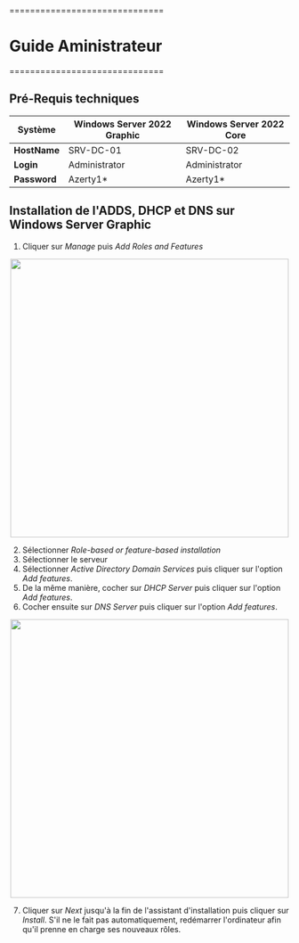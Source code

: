 ==============================

# Guide Aministrateur

==============================

## Pré-Requis techniques

| **Système**  | **Windows Server 2022 Graphic** | **Windows Server 2022 Core** |
| ------------ | ------------------------------- | ---------------------------- |
| **HostName** | SRV-DC-01                       | SRV-DC-02                    |
| **Login**    | Administrator                   | Administrator                |
| **Password** | Azerty1\*                       | Azerty1\*                    |

## Installation de l'ADDS, DHCP et DNS sur Windows Server Graphic

1. Cliquer sur _Manage_ puis _Add Roles and Features_
<P ALIGN="center"><IMG src="Ressources\Annexes S02\Capture d'écran 2024-11-28 140642.png" width=500></P>

2. Sélectionner _Role-based or feature-based installation_
3. Sélectionner le serveur
4. Sélectionner _Active Directory Domain Services_ puis cliquer sur l'option _Add features_.
5. De la même manière, cocher sur _DHCP Server_ puis cliquer sur l'option _Add features_.
6. Cocher ensuite sur _DNS Server_ puis cliquer sur l'option _Add features_.

<P ALIGN="center"><IMG src="Ressources\Annexes S02\Capture d'écran 2024-11-28 142055.png" width=500></P>

7. Cliquer sur _Next_ jusqu'à la fin de l'assistant d'installation puis cliquer sur _Install_. S'il ne le fait pas automatiquement, redémarrer l'ordinateur afin qu'il prenne en charge ses nouveaux rôles.
